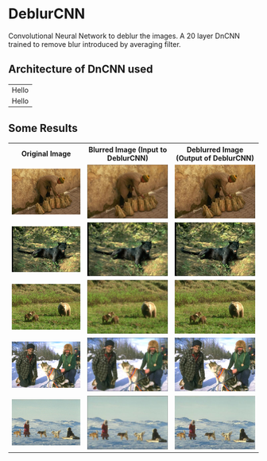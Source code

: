 # DeblurCNN
Convolutional Neural Network to deblur the images. A 20 layer DnCNN trained to remove blur introduced by averaging filter.

## Architecture of DnCNN used
<table bgcolor:"red">
 <tr>
  <td> Hello </td>
 </tr>
 <tr>
  <td>Hello</td>
 </tr>
 </table>
 
## Some Results

<table>
 <tr>
  <th>Original Image</th>
  <th>Blurred Image (Input to DeblurCNN)</th>
  <th>Deblurred Image (Output of DeblurCNN)</th>
 </tr>
 <tr>
  <td><img src="https://github.com/rohit-pardasani/DeblurCNN/blob/master/MyDatasetTest/Q1.jpg" width="100%" height="100%"></td>
  <td><img src="https://github.com/rohit-pardasani/DeblurCNN/blob/master/MyDatasetTest/Qb1.jpg" width="100%" height="100%"></td>
  <td><img src="https://github.com/rohit-pardasani/DeblurCNN/blob/master/MyDatasetTest/Y1.jpg" width="100%" height="100%"></td>
 </tr>
 <tr>
  <td><img src="https://github.com/rohit-pardasani/DeblurCNN/blob/master/MyDatasetTest/Q2.jpg" width="100%" height="100%"></td>
  <td><img src="https://github.com/rohit-pardasani/DeblurCNN/blob/master/MyDatasetTest/Qb2.jpg" width="100%" height="100%"></td>
  <td><img src="https://github.com/rohit-pardasani/DeblurCNN/blob/master/MyDatasetTest/Y2.jpg" width="100%" height="100%"></td>
 </tr>
 <tr>
  <td><img src="https://github.com/rohit-pardasani/DeblurCNN/blob/master/MyDatasetTest/Q3.jpg" width="100%" height="100%"></td>
  <td><img src="https://github.com/rohit-pardasani/DeblurCNN/blob/master/MyDatasetTest/Qb3.jpg" width="100%" height="100%"></td>
  <td><img src="https://github.com/rohit-pardasani/DeblurCNN/blob/master/MyDatasetTest/Y3.jpg" width="100%" height="100%"></td>
 </tr>
 <tr>
  <td><img src="https://github.com/rohit-pardasani/DeblurCNN/blob/master/MyDatasetTest/Q4.jpg" width="100%" height="100%"></td>
  <td><img src="https://github.com/rohit-pardasani/DeblurCNN/blob/master/MyDatasetTest/Qb4.jpg" width="100%" height="100%"></td>
  <td><img src="https://github.com/rohit-pardasani/DeblurCNN/blob/master/MyDatasetTest/Y4.jpg" width="100%" height="100%"></td>
 </tr>
 <tr>
  <td><img src="https://github.com/rohit-pardasani/DeblurCNN/blob/master/MyDatasetTest/Q5.jpg" width="100%" height="100%"></td>
  <td><img src="https://github.com/rohit-pardasani/DeblurCNN/blob/master/MyDatasetTest/Qb5.jpg" width="100%" height="100%"></td>
  <td><img src="https://github.com/rohit-pardasani/DeblurCNN/blob/master/MyDatasetTest/Y5.jpg" width="100%" height="100%"></td>
 </tr>
</table>



